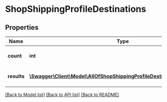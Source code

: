# ShopShippingProfileDestinations

## Properties
Name | Type | Description | Notes
------------ | ------------- | ------------- | -------------
**count** | **int** | The number of results. | [optional] 
**results** | [**\Swagger\Client\Model\AllOfShopShippingProfileDestinationsResultsItems[]**](.md) | The list of requested resources. | [optional] 

[[Back to Model list]](../../README.md#documentation-for-models) [[Back to API list]](../../README.md#documentation-for-api-endpoints) [[Back to README]](../../README.md)

